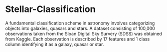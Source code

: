 # Stellar-Classification
A fundamental classification scheme in astronomy involves categorizing objects into galaxies, quasars and stars. A dataset consisting of 100,000 observations taken from the Sloan Digital Sky Survery (SDSS) was obtained from Kaggle. Each observation is described by 17 features and 1 class column identifying it as a galaxy, quasar or star.
